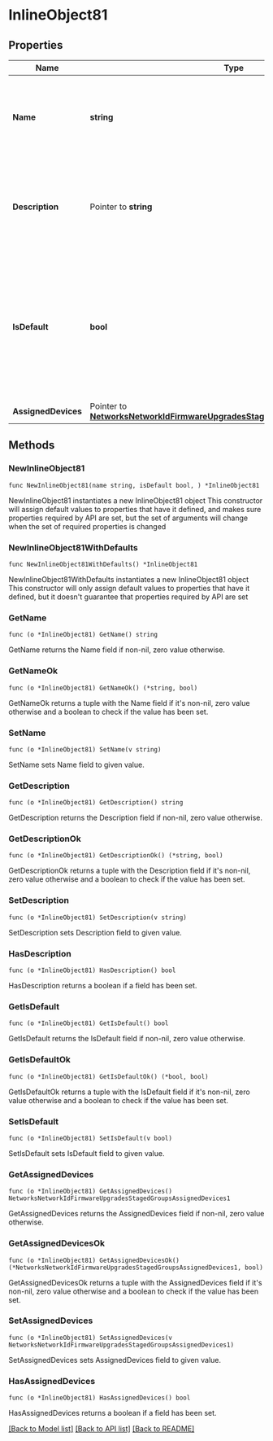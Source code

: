 # InlineObject81

## Properties

Name | Type | Description | Notes
------------ | ------------- | ------------- | -------------
**Name** | **string** | Name of the Staged Upgrade Group. Length must be 1 to 255 characters | 
**Description** | Pointer to **string** | Description of the Staged Upgrade Group. Length must be 1 to 255 characters | [optional] 
**IsDefault** | **bool** | Boolean indicating the default Group. Any device that does not have a group explicitly assigned will upgrade with this group | 
**AssignedDevices** | Pointer to [**NetworksNetworkIdFirmwareUpgradesStagedGroupsAssignedDevices1**](NetworksNetworkIdFirmwareUpgradesStagedGroupsAssignedDevices1.md) |  | [optional] 

## Methods

### NewInlineObject81

`func NewInlineObject81(name string, isDefault bool, ) *InlineObject81`

NewInlineObject81 instantiates a new InlineObject81 object
This constructor will assign default values to properties that have it defined,
and makes sure properties required by API are set, but the set of arguments
will change when the set of required properties is changed

### NewInlineObject81WithDefaults

`func NewInlineObject81WithDefaults() *InlineObject81`

NewInlineObject81WithDefaults instantiates a new InlineObject81 object
This constructor will only assign default values to properties that have it defined,
but it doesn't guarantee that properties required by API are set

### GetName

`func (o *InlineObject81) GetName() string`

GetName returns the Name field if non-nil, zero value otherwise.

### GetNameOk

`func (o *InlineObject81) GetNameOk() (*string, bool)`

GetNameOk returns a tuple with the Name field if it's non-nil, zero value otherwise
and a boolean to check if the value has been set.

### SetName

`func (o *InlineObject81) SetName(v string)`

SetName sets Name field to given value.


### GetDescription

`func (o *InlineObject81) GetDescription() string`

GetDescription returns the Description field if non-nil, zero value otherwise.

### GetDescriptionOk

`func (o *InlineObject81) GetDescriptionOk() (*string, bool)`

GetDescriptionOk returns a tuple with the Description field if it's non-nil, zero value otherwise
and a boolean to check if the value has been set.

### SetDescription

`func (o *InlineObject81) SetDescription(v string)`

SetDescription sets Description field to given value.

### HasDescription

`func (o *InlineObject81) HasDescription() bool`

HasDescription returns a boolean if a field has been set.

### GetIsDefault

`func (o *InlineObject81) GetIsDefault() bool`

GetIsDefault returns the IsDefault field if non-nil, zero value otherwise.

### GetIsDefaultOk

`func (o *InlineObject81) GetIsDefaultOk() (*bool, bool)`

GetIsDefaultOk returns a tuple with the IsDefault field if it's non-nil, zero value otherwise
and a boolean to check if the value has been set.

### SetIsDefault

`func (o *InlineObject81) SetIsDefault(v bool)`

SetIsDefault sets IsDefault field to given value.


### GetAssignedDevices

`func (o *InlineObject81) GetAssignedDevices() NetworksNetworkIdFirmwareUpgradesStagedGroupsAssignedDevices1`

GetAssignedDevices returns the AssignedDevices field if non-nil, zero value otherwise.

### GetAssignedDevicesOk

`func (o *InlineObject81) GetAssignedDevicesOk() (*NetworksNetworkIdFirmwareUpgradesStagedGroupsAssignedDevices1, bool)`

GetAssignedDevicesOk returns a tuple with the AssignedDevices field if it's non-nil, zero value otherwise
and a boolean to check if the value has been set.

### SetAssignedDevices

`func (o *InlineObject81) SetAssignedDevices(v NetworksNetworkIdFirmwareUpgradesStagedGroupsAssignedDevices1)`

SetAssignedDevices sets AssignedDevices field to given value.

### HasAssignedDevices

`func (o *InlineObject81) HasAssignedDevices() bool`

HasAssignedDevices returns a boolean if a field has been set.


[[Back to Model list]](../README.md#documentation-for-models) [[Back to API list]](../README.md#documentation-for-api-endpoints) [[Back to README]](../README.md)


